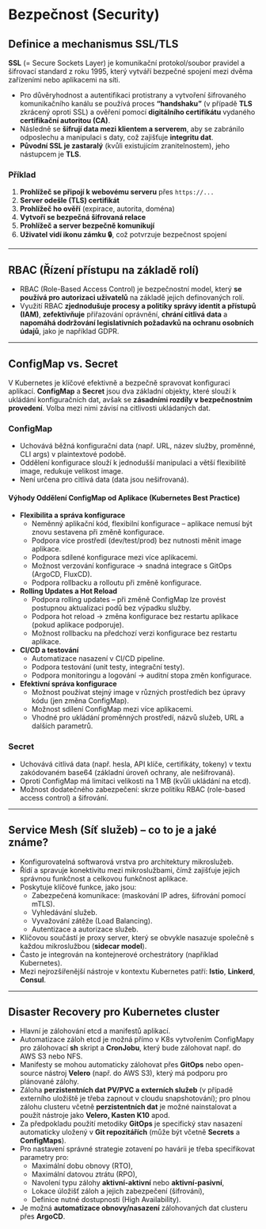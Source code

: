 # Bezpečnost (Security)

## Definice a mechanismus SSL/TLS
**SSL** (= Secure Sockets Layer) je komunikační protokol/soubor pravidel a šifrovací standard z roku 1995, který vytváří bezpečné spojení mezi dvěma zařízeními nebo aplikacemi na síti.  

- Pro důvěryhodnost a autentifikaci protistrany a vytvoření šifrovaného komunikačního kanálu se používá proces **“handshaku”** (v případě **TLS** zkrácený oproti SSL) a ověření pomocí **digitálního certifikátu** vydaného **certifikační autoritou (CA)**.  
- Následně se **šifrují data mezi klientem a serverem**, aby se zabránilo odposlechu a manipulaci s daty, což zajišťuje **integritu dat**.  
- **Původní SSL je zastaralý** (kvůli existujícím zranitelnostem), jeho nástupcem je **TLS**.

### Příklad
1. **Prohlížeč se připojí k webovému serveru** přes `https://...`
2. **Server odešle (TLS) certifikát**  
3. **Prohlížeč ho ověří** (expirace, autorita, doména)  
4. **Vytvoří se bezpečná šifrovaná relace**  
5. **Prohlížeč a server bezpečně komunikují**  
6. **Uživatel vidí ikonu zámku 🔒**, což potvrzuje bezpečnost spojení  

---

## RBAC (Řízení přístupu na základě rolí)
- RBAC (Role-Based Access Control) je bezpečnostní model, který **se používá pro autorizaci uživatelů** na základě jejich definovaných rolí.
- Využití RBAC **zjednodušuje procesy a politiky správy identit a přístupů (IAM)**, **zefektivňuje** přiřazování oprávnění, **chrání citlivá data** a **napomáhá dodržování legislativních požadavků na ochranu osobních údajů**, jako je například GDPR.

---

## ConfigMap vs. Secret
V Kubernetes je klíčové efektivně a bezpečně spravovat konfiguraci aplikací.  **ConfigMap** a **Secret** jsou dva základní objekty, které slouží k ukládání konfiguračních dat, avšak se **zásadními rozdíly v bezpečnostním provedení**.  Volba mezi nimi závisí na citlivosti ukládaných dat.

### ConfigMap
- Uchovává běžná konfigurační data (např. URL, název služby, proměnné, CLI args) v plaintextové podobě.  
- Oddělení konfigurace slouží k jednodušší manipulaci a větší flexibilitě image, redukuje velikost image.  
- Není určena pro citlivá data (data jsou nešifrovaná).

#### Výhody Oddělení ConfigMap od Aplikace (Kubernetes Best Practice)
- **Flexibilita a správa konfigurace**
    - Neměnný aplikační kód, flexibilní konfigurace – aplikace nemusí být znovu sestavena při změně konfigurace.
    - Podpora více prostředí (dev/test/prod) bez nutnosti měnit image aplikace.
    - Podpora sdílené konfigurace mezi více aplikacemi.
    - Možnost verzování konfigurace → snadná integrace s GitOps (ArgoCD, FluxCD).
    - Podpora rollbacku a rolloutu při změně konfigurace.
- **Rolling Updates a Hot Reload**
    - Podpora rolling updates – při změně ConfigMap lze provést postupnou aktualizaci podů bez výpadku služby.
    - Podpora hot reload → změna konfigurace bez restartu aplikace (pokud aplikace podporuje).
    - Možnost rollbacku na předchozí verzi konfigurace bez restartu aplikace.
- **CI/CD a testování**
    - Automatizace nasazení v CI/CD pipeline.
    - Podpora testování (unit testy, integrační testy).
    - Podpora monitoringu a logování → auditní stopa změn konfigurace.
- **Efektivní správa konfigurace**
    - Možnost používat stejný image v různých prostředích bez úpravy kódu (jen změna ConfigMap).
    - Možnost sdílení ConfigMap mezi více aplikacemi.
    - Vhodné pro ukládání proměnných prostředí, názvů služeb, URL a dalších parametrů.

### Secret
- Uchovává citlivá data (např. hesla, API klíče, certifikáty, tokeny) v textu zakódovaném base64 (základní úroveň ochrany, ale nešifrovaná).  
- Oproti ConfigMap má limitaci velikosti na 1 MB (kvůli ukládání na etcd).  
- Možnost dodatečného zabezpečení: skrze politiku RBAC (role-based access control) a šifrování.  

---

## Service Mesh (Síť služeb) – co to je a jaké známe?
- Konfigurovatelná softwarová vrstva pro architektury mikroslužeb.
- Řídí a spravuje konektivitu mezi mikroslužbami, čímž zajišťuje jejich správnou funkčnost a celkovou funkčnost aplikace.
- Poskytuje klíčové funkce, jako jsou:
    - Zabezpečená komunikace: (maskování IP adres, šifrování pomocí mTLS).
    - Vyhledávání služeb.
    - Vyvažování zátěže (Load Balancing).
    - Autentizace a autorizace služeb.
- Klíčovou součástí je proxy server, který se obvykle nasazuje společně s každou mikroslužbou (**sidecar model**).
- Často je integrován na kontejnerové orchestrátory (například Kubernetes).
- Mezi nejrozšířenější nástroje v kontextu Kubernetes patří: **Istio**, **Linkerd**, **Consul**.

---

## Disaster Recovery pro Kubernetes cluster
- Hlavní je zálohování etcd a manifestů aplikací.  
- Automatizace záloh etcd je možná přímo v K8s vytvořením ConfigMapy pro zálohovací **sh** skript a **CronJobu**, který bude zálohovat např. do AWS S3 nebo NFS.  
- Manifesty se mohou automaticky zálohovat přes **GitOps** nebo open-source nástroj **Velero** (např. do AWS S3), který má podporu pro plánované zálohy.  
- Záloha **perzistentních dat PV/PVC a externích služeb** (v případě externího uložiště je třeba zapnout v cloudu snapshotování); pro plnou zálohu clusteru včetně **perzistentních dat** je možné nainstalovat a použít nástroje jako **Velero, Kasten K10** apod.  
- Za předpokladu použití metodiky **GitOps** je specifický stav nasazení automaticky uložený v **Git repozitářích** (může být včetně **Secrets** a **ConfigMaps**).  
- Pro nastavení správné strategie zotavení po havárii je třeba specifikovat parametry pro:  
  - Maximální dobu obnovy (RTO),  
  - Maximální datovou ztrátu (RPO),  
  - Navolení typu zálohy **aktivní-aktivní** nebo **aktivní-pasivní**,  
  - Lokace úložišť záloh a jejich zabezpečení (šifrování),  
  - Definice nutné dostupnosti (High Availability).  
- Je možná **automatizace obnovy/nasazení** zálohovaných dat clusteru přes **ArgoCD**.